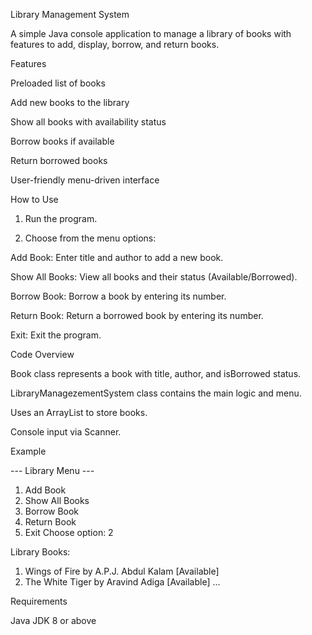 Library Management System

A simple Java console application to manage a library of books with features to add, display, borrow, and return books.

Features

Preloaded list of books

Add new books to the library

Show all books with availability status

Borrow books if available

Return borrowed books

User-friendly menu-driven interface


How to Use

1. Run the program.


2. Choose from the menu options:

Add Book: Enter title and author to add a new book.

Show All Books: View all books and their status (Available/Borrowed).

Borrow Book: Borrow a book by entering its number.

Return Book: Return a borrowed book by entering its number.

Exit: Exit the program.




Code Overview

Book class represents a book with title, author, and isBorrowed status.

LibraryManagezementSystem class contains the main logic and menu.

Uses an ArrayList<Book> to store books.

Console input via Scanner.


Example

--- Library Menu ---
1. Add Book
2. Show All Books
3. Borrow Book
4. Return Book
5. Exit
Choose option: 2

Library Books:
1. Wings of Fire by A.P.J. Abdul Kalam [Available]
2. The White Tiger by Aravind Adiga [Available]
...

Requirements

Java JDK 8 or above
